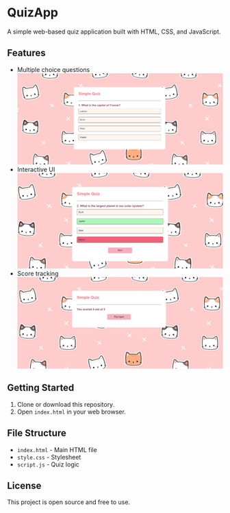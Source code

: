 # QuizApp

A simple web-based quiz application built with HTML, CSS, and JavaScript.

## Features
- Multiple choice questions  
  ![Question Tab](screenshot/Question%20Tab.png)
- Interactive UI  
  ![Functioning](screenshot/Functioning.png)
- Score tracking  
  ![Score](screenshot/Score.png)

## Getting Started
1. Clone or download this repository.
2. Open `index.html` in your web browser.

## File Structure
- `index.html` - Main HTML file
- `style.css` - Stylesheet
- `script.js` - Quiz logic

## License
This project is open source and free to use.
